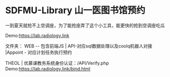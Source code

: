# SDFMU-Library 山一医图书馆预约

一到夏天就抢不上空调座，为了能抢座弄了这个小工具，能更快的抢到空调座吃瓜

Demo:https://lab.radiology.link

文件夹：
WEB -- 包含前端JS | API-对应sql数据处理以及coolq机器人对接 |Appoint - 对应计划任务执行预约

THEOL | 优慕课教务系统身份认证：/API/Verify.php
Demo:https://lab.radiology.link/bind.html
